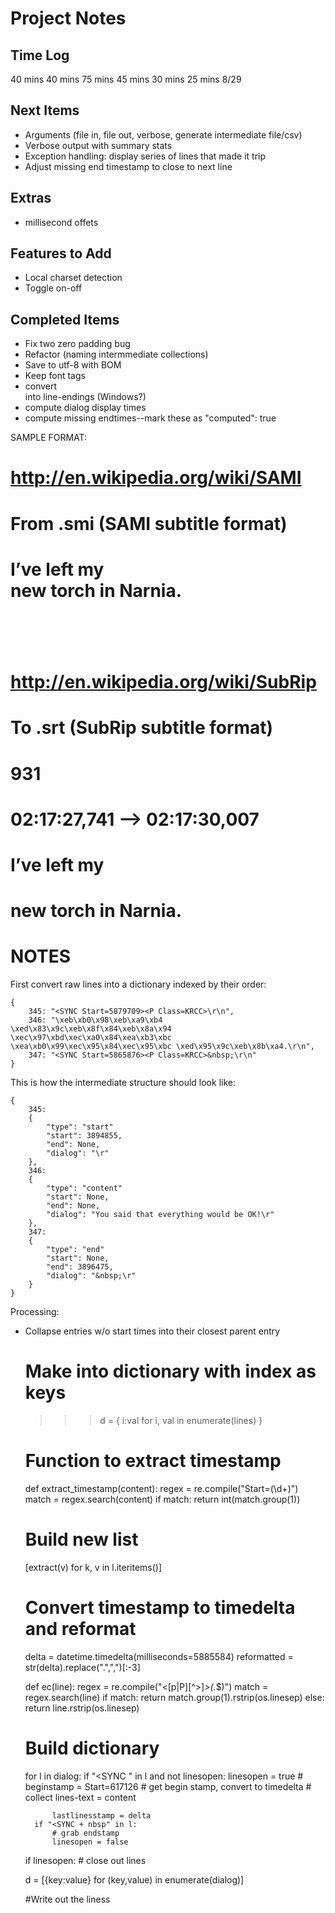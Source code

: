 Project Notes
=============

Time Log
--------
40 mins
40 mins
75 mins
45 mins
30 mins
25 mins 8/29


Next Items
----------
- Arguments (file in, file out, verbose, generate intermediate file/csv)
- Verbose output with summary stats
- Exception handling: display series of lines that made it trip
- Adjust missing end timestamp to close to next line


Extras
------
- millisecond offets


Features to Add
---------------
- Local charset detection
- Toggle on-off


Completed Items
---------------
- Fix two zero padding bug
- Refactor (naming intermmediate collections)
- Save to utf-8 with BOM
- Keep font tags
- convert <br> into line-endings (Windows?)
- compute dialog display times
- compute missing endtimes--mark these as "computed": true


SAMPLE FORMAT:
# http://en.wikipedia.org/wiki/SAMI
# From .smi (SAMI subtitle format)
# <SYNC START=8247741>
#     <P CLASS=SUBTTL>I’ve left my<br>new torch in Narnia.
#  <SYNC START=8250007>
#     <P CLASS=SUBTTL>&nbsp;

# http://en.wikipedia.org/wiki/SubRip
# To .srt (SubRip subtitle format)
# 931
# 02:17:27,741 --> 02:17:30,007
# I’ve left my
# new torch in Narnia.


NOTES
=====
First convert raw lines into a dictionary indexed by their order:


	{ 
		345: "<SYNC Start=5879709><P Class=KRCC>\r\n",
		346: "\xeb\xb0\x98\xeb\xa9\xb4 \xed\x83\x9c\xeb\x8f\x84\xeb\x8a\x94 \xec\x97\xbd\xec\xa0\x84\xea\xb3\xbc \xea\xb0\x99\xec\x95\x84\xec\x95\xbc \xed\x95\x9c\xeb\x8b\xa4.\r\n",
		347: "<SYNC Start=5865876><P Class=KRCC>&nbsp;\r\n"
	}	


This is how the intermediate structure should look like:

    { 
    	345:
    	{
    		"type": "start"
    		"start": 3894855, 
    		"end": None, 
    		"dialog": "\r"
    	},	
    	346:
    	{ 
    		"type": "content"
    		"start": None, 
    		"end": None, 
    		"dialog": "You said that everything would be OK!\r"
    	},
    	347:
    	{ 
    		"type": "end"
    		"start": None, 
    		"end": 3896475, 
    		"dialog": "&nbsp;\r"
    	}
    }

Processing:
- Collapse entries w/o start times into their closest parent entry

    # Make into dictionary with index as keys
    >>> d = { i:val for i, val in enumerate(lines) }

    # Function to extract timestamp
    def extract_timestamp(content):
      regex = re.compile("Start=(\d+)")
      match = regex.search(content)
      if match:
      	return int(match.group(1))

    # Build new list
    [extract(v) for k, v in l.iteritems()]

    # Convert timestamp to timedelta and reformat
    delta = datetime.timedelta(milliseconds=5885584)
    reformatted = str(delta).replace(".",",")[:-3]


    def ec(line):
      regex = re.compile("<[p|P][^>]*>(.*$)")
      match = regex.search(line)
      if match:
    	return match.group(1).rstrip(os.linesep)
      else:
      	return line.rstrip(os.linesep)


    # Build dictionary

    for l in dialog:
        if "<SYNC " in l and not linesopen:
            linesopen = true
            # beginstamp = Start=617126
            # get begin stamp, convert to timedelta
            # collect lines-text = content

            lastlinesstamp = delta
        if "<SYNC + nbsp" in l:
            # grab endstamp
            linesopen = false

    if linesopen:
        # close out lines

    d = [{key:value} for (key,value) in enumerate(dialog)]


    #Write out the liness